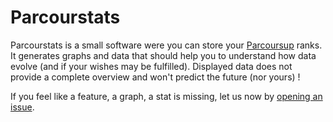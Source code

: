 # Parcourstats #
Parcourstats is a small software were you can store your [Parcoursup](https://parcoursup.fr/) ranks. It generates graphs and data that should help you to understand how data evolve (and if your wishes may be fulfilled). Displayed data does not provide a complete overview and won't predict the future (nor yours) !

If you feel like a feature, a graph, a stat is missing, let us now by [opening an issue](https://github.com/AlbanSdl/Parcourstats/issues/new).
